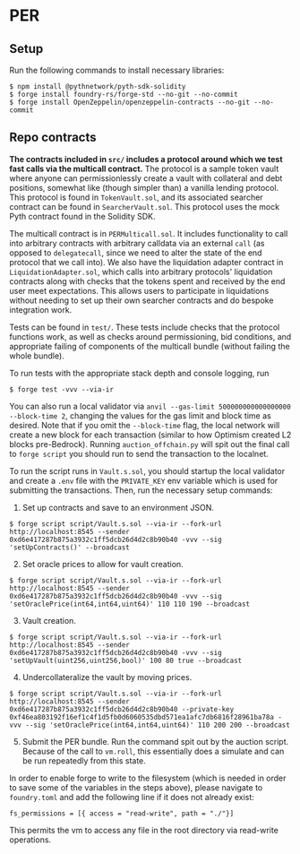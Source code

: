 # PER

## Setup

Run the following commands to install necessary libraries:

```shell
$ npm install @pythnetwork/pyth-sdk-solidity
$ forge install foundry-rs/forge-std --no-git --no-commit
$ forge install OpenZeppelin/openzeppelin-contracts --no-git --no-commit
```

## Repo contracts

**The contracts included in `src/` includes a protocol around which we test fast calls via the multicall contract.** The protocol is a sample token vault where anyone can permissionlessly create a vault with collateral and debt positions, somewhat like (though simpler than) a vanilla lending protocol. This protocol is found in `TokenVault.sol`, and its associated searcher contract can be found in `SearcherVault.sol`. This protocol uses the mock Pyth contract found in the Solidity SDK.

The multicall contract is in `PERMulticall.sol`. It includes functionality to call into arbitrary contracts with arbitrary calldata via an external `call` (as opposed to `delegatecall`, since we need to alter the state of the end protocol that we call into). We also have the liquidation adapter contract in `LiquidationAdapter.sol`, which calls into arbitrary protocols' liquidation contracts along with checks that the tokens spent and received by the end user meet expectations. This allows users to participate in liquidations without needing to set up their own searcher contracts and do bespoke integration work.

Tests can be found in `test/`. These tests include checks that the protocol functions work, as well as checks around permissioning, bid conditions, and appropriate failing of components of the multicall bundle (without failing the whole bundle).

To run tests with the appropriate stack depth and console logging, run

```shell
$ forge test -vvv --via-ir
```

You can also run a local validator via `anvil --gas-limit 500000000000000000 --block-time 2`, changing the values for the gas limit and block time as desired. Note that if you omit the `--block-time` flag, the local network will create a new block for each transaction (similar to how Optimism created L2 blocks pre-Bedrock). Running `auction_offchain.py` will spit out the final call to `forge script` you should run to send the transaction to the localnet.

To run the script runs in `Vault.s.sol`, you should startup the local validator and create a `.env` file with the `PRIVATE_KEY` env variable which is used for submitting the transactions. Then, run the necessary setup commands:

1. Set up contracts and save to an environment JSON.

```shell
$ forge script script/Vault.s.sol --via-ir --fork-url http://localhost:8545 --sender 0xd6e417287b875a3932c1ff5dcb26d4d2c8b90b40 -vvv --sig 'setUpContracts()' --broadcast
```

2. Set oracle prices to allow for vault creation.

```shell
$ forge script script/Vault.s.sol --via-ir --fork-url http://localhost:8545 --sender 0xd6e417287b875a3932c1ff5dcb26d4d2c8b90b40 -vvv --sig 'setOraclePrice(int64,int64,uint64)' 110 110 190 --broadcast
```

3. Vault creation.

```shell
$ forge script script/Vault.s.sol --via-ir --fork-url http://localhost:8545 --sender 0xd6e417287b875a3932c1ff5dcb26d4d2c8b90b40 -vvv --sig 'setUpVault(uint256,uint256,bool)' 100 80 true --broadcast
```

4. Undercollateralize the vault by moving prices.

```shell
$ forge script script/Vault.s.sol --via-ir --fork-url http://localhost:8545 --sender 0xd6e417287b875a3932c1ff5dcb26d4d2c8b90b40 --private-key 0xf46ea803192f16ef1c4f1d5fb0d6060535dbd571ea1afc7db6816f28961ba78a -vvv --sig 'setOraclePrice(int64,int64,uint64)' 110 200 200 --broadcast
```

5. Submit the PER bundle. Run the command spit out by the auction script. Because of the call to `vm.roll`, this essentially does a simulate and can be run repeatedly from this state.

In order to enable forge to write to the filesystem (which is needed in order to save some of the variables in the steps above), please navigate to `foundry.toml` and add the following line if it does not already exist:

```
fs_permissions = [{ access = "read-write", path = "./"}]
```

This permits the vm to access any file in the root directory via read-write operations.

